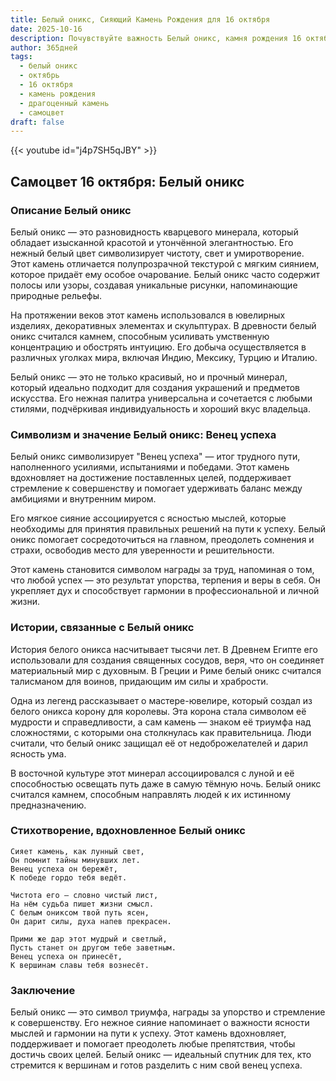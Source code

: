 ```yaml
---
title: Белый оникс, Сияющий Камень Рождения для 16 октября
date: 2025-10-16
description: Почувствуйте важность Белый оникс, камня рождения 16 октября, который символизирует Венец успеха. Пусть его красота и значение осветят ваш день.
author: 365дней
tags:
  - белый оникс
  - октябрь
  - 16 октября
  - камень рождения
  - драгоценный камень
  - самоцвет
draft: false
---
```


{{< youtube id="j4p7SH5qJBY" >}}

## Самоцвет 16 октября: Белый оникс

### Описание Белый оникс

Белый оникс — это разновидность кварцевого минерала, который обладает изысканной красотой и утончённой элегантностью. Его нежный белый цвет символизирует чистоту, свет и умиротворение. Этот камень отличается полупрозрачной текстурой с мягким сиянием, которое придаёт ему особое очарование. Белый оникс часто содержит полосы или узоры, создавая уникальные рисунки, напоминающие природные рельефы.

На протяжении веков этот камень использовался в ювелирных изделиях, декоративных элементах и скульптурах. В древности белый оникс считался камнем, способным усиливать умственную концентрацию и обострять интуицию. Его добыча осуществляется в различных уголках мира, включая Индию, Мексику, Турцию и Италию.

Белый оникс — это не только красивый, но и прочный минерал, который идеально подходит для создания украшений и предметов искусства. Его нежная палитра универсальна и сочетается с любыми стилями, подчёркивая индивидуальность и хороший вкус владельца.

### Символизм и значение Белый оникс: Венец успеха

Белый оникс символизирует "Венец успеха" — итог трудного пути, наполненного усилиями, испытаниями и победами. Этот камень вдохновляет на достижение поставленных целей, поддерживает стремление к совершенству и помогает удерживать баланс между амбициями и внутренним миром.

Его мягкое сияние ассоциируется с ясностью мыслей, которые необходимы для принятия правильных решений на пути к успеху. Белый оникс помогает сосредоточиться на главном, преодолеть сомнения и страхи, освободив место для уверенности и решительности.

Этот камень становится символом награды за труд, напоминая о том, что любой успех — это результат упорства, терпения и веры в себя. Он укрепляет дух и способствует гармонии в профессиональной и личной жизни.

### Истории, связанные с Белый оникс

История белого оникса насчитывает тысячи лет. В Древнем Египте его использовали для создания священных сосудов, веря, что он соединяет материальный мир с духовным. В Греции и Риме белый оникс считался талисманом для воинов, придающим им силы и храбрости.

Одна из легенд рассказывает о мастере-ювелире, который создал из белого оникса корону для королевы. Эта корона стала символом её мудрости и справедливости, а сам камень — знаком её триумфа над сложностями, с которыми она столкнулась как правительница. Люди считали, что белый оникс защищал её от недоброжелателей и дарил ясность ума.

В восточной культуре этот минерал ассоциировался с луной и её способностью освещать путь даже в самую тёмную ночь. Белый оникс считался камнем, способным направлять людей к их истинному предназначению.

### Стихотворение, вдохновленное Белый оникс

```
Сияет камень, как лунный свет,  
Он помнит тайны минувших лет.  
Венец успеха он бережёт,  
К победе гордо тебя ведёт.

Чистота его — словно чистый лист,  
На нём судьба пишет жизни смысл.  
С белым ониксом твой путь ясен,  
Он дарит силы, духа напев прекрасен.

Прими же дар этот мудрый и светлый,  
Пусть станет он другом тебе заветным.  
Венец успеха он принесёт,  
К вершинам славы тебя вознесёт.
```

### Заключение

Белый оникс — это символ триумфа, награды за упорство и стремление к совершенству. Его нежное сияние напоминает о важности ясности мыслей и гармонии на пути к успеху. Этот камень вдохновляет, поддерживает и помогает преодолеть любые препятствия, чтобы достичь своих целей. Белый оникс — идеальный спутник для тех, кто стремится к вершинам и готов разделить с ним свой венец успеха.